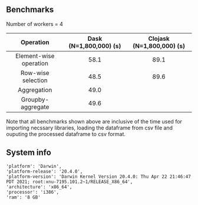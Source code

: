 ## Benchmarks

Number of workers = 4

| Operation | Dask (N=1,800,000) (s) | Clojask (N=1,800,000) (s) |
| :---:   | :-: | :-: |
| Element-wise operation | 58.1 | 89.1 |
| Row-wise selection | 48.5 | 89.6 |
| Aggregation | 49.0 | |
| Groupby-aggregate | 49.6 |  |

Note that all benchmarks shown above are inclusive of the time used for importing necssary libraries, loading the dataframe from csv file and ouputing the processed dataframe to csv format.


## System info
```
'platform': 'Darwin',
'platform-release': '20.4.0',
'platform-version': 'Darwin Kernel Version 20.4.0: Thu Apr 22 21:46:47 PDT 2021; root:xnu-7195.101.2~1/RELEASE_X86_64',
'architecture': 'x86_64',
'processor': 'i386',
'ram': '8 GB'
```
